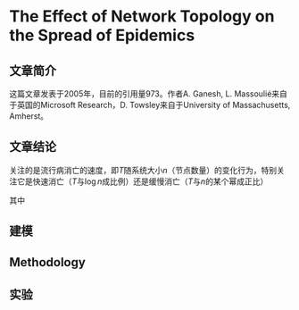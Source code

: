 <script src="https://polyfill.io/v3/polyfill.min.js?features=es6"></script>
<script src="https://cdn.jsdelivr.net/npm/mathjax@3/es5/tex-mml-chtml.js"></script>

# The Effect of Network Topology on the Spread of Epidemics



## 文章简介

这篇文章发表于2005年，目前的引用量973。作者A. Ganesh, L. Massoulié来自于英国的Microsoft Research，D. Towsley来自于University of Massachusetts, Amherst。



## 文章结论

关注的是流行病消亡的速度，即$T$随系统大小$n$（节点数量）的变化行为，特别关注它是快速消亡（$T$与$\log n$成比例）还是缓慢消亡（$T$与$n$的某个幂成正比）

其中



## 建模





## Methodology





## 实验